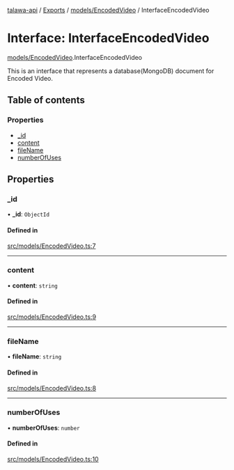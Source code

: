 [talawa-api](../README.md) / [Exports](../modules.md) / [models/EncodedVideo](../modules/models_EncodedVideo.md) / InterfaceEncodedVideo

# Interface: InterfaceEncodedVideo

[models/EncodedVideo](../modules/models_EncodedVideo.md).InterfaceEncodedVideo

This is an interface that represents a database(MongoDB) document for Encoded Video.

## Table of contents

### Properties

- [\_id](models_EncodedVideo.InterfaceEncodedVideo.md#_id)
- [content](models_EncodedVideo.InterfaceEncodedVideo.md#content)
- [fileName](models_EncodedVideo.InterfaceEncodedVideo.md#filename)
- [numberOfUses](models_EncodedVideo.InterfaceEncodedVideo.md#numberofuses)

## Properties

### \_id

• **\_id**: `ObjectId`

#### Defined in

[src/models/EncodedVideo.ts:7](https://github.com/PalisadoesFoundation/talawa-api/blob/1432ce3/src/models/EncodedVideo.ts#L7)

___

### content

• **content**: `string`

#### Defined in

[src/models/EncodedVideo.ts:9](https://github.com/PalisadoesFoundation/talawa-api/blob/1432ce3/src/models/EncodedVideo.ts#L9)

___

### fileName

• **fileName**: `string`

#### Defined in

[src/models/EncodedVideo.ts:8](https://github.com/PalisadoesFoundation/talawa-api/blob/1432ce3/src/models/EncodedVideo.ts#L8)

___

### numberOfUses

• **numberOfUses**: `number`

#### Defined in

[src/models/EncodedVideo.ts:10](https://github.com/PalisadoesFoundation/talawa-api/blob/1432ce3/src/models/EncodedVideo.ts#L10)
